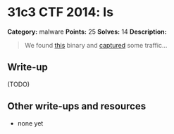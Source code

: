 # 31c3 CTF 2014: ls

**Category:** malware
**Points:** 25
**Solves:** 14
**Description:**

> We found [this](ls) binary and [captured](ls.pcap) some traffic…

## Write-up

(TODO)

## Other write-ups and resources

* none yet
